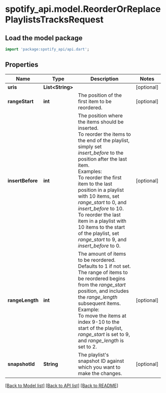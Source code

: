 # spotify_api.model.ReorderOrReplacePlaylistsTracksRequest

## Load the model package
```dart
import 'package:spotify_api/api.dart';
```

## Properties
Name | Type | Description | Notes
------------ | ------------- | ------------- | -------------
**uris** | **List&lt;String&gt;** |  | [optional] 
**rangeStart** | **int** | The position of the first item to be reordered.  | [optional] 
**insertBefore** | **int** | The position where the items should be inserted.<br/>To reorder the items to the end of the playlist, simply set _insert_before_ to the position after the last item.<br/>Examples:<br/>To reorder the first item to the last position in a playlist with 10 items, set _range_start_ to 0, and _insert_before_ to 10.<br/>To reorder the last item in a playlist with 10 items to the start of the playlist, set _range_start_ to 9, and _insert_before_ to 0.  | [optional] 
**rangeLength** | **int** | The amount of items to be reordered. Defaults to 1 if not set.<br/>The range of items to be reordered begins from the _range_start_ position, and includes the _range_length_ subsequent items.<br/>Example:<br/>To move the items at index 9-10 to the start of the playlist, _range_start_ is set to 9, and _range_length_ is set to 2.  | [optional] 
**snapshotId** | **String** | The playlist's snapshot ID against which you want to make the changes.  | [optional] 

[[Back to Model list]](../README.md#documentation-for-models) [[Back to API list]](../README.md#documentation-for-api-endpoints) [[Back to README]](../README.md)


